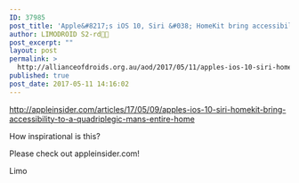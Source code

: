 ```yaml
---
ID: 37985
post_title: 'Apple&#8217;s iOS 10, Siri &#038; HomeKit bring accessibility to a quadriplegic man&#8217;s entire home'
author: LIMODROID S2-rd🔭🔬
post_excerpt: ""
layout: post
permalink: >
  http://allianceofdroids.org.au/aod/2017/05/11/apples-ios-10-siri-homekit-bring-accessibility-to-a-quadriplegic-mans-entire-home/
published: true
post_date: 2017-05-11 14:16:02
---
```

<a href="http://appleinsider.com/articles/17/05/09/apples-ios-10-siri-homekit-bring-accessibility-to-a-quadriplegic-mans-entire-home">http://appleinsider.com/articles/17/05/09/apples-ios-10-siri-homekit-bring-accessibility-to-a-quadriplegic-mans-entire-home</a>

How inspirational is this?

Please check out appleinsider.com!

Limo